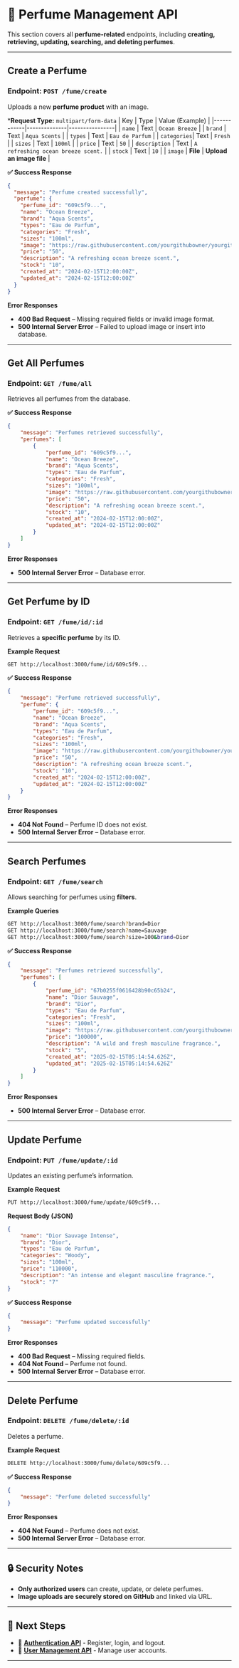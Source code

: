 # 🌸 **Perfume Management API**

This section covers all **perfume-related** endpoints, including **creating, retrieving, updating, searching, and deleting perfumes**.

---

## **Create a Perfume**
### **Endpoint:** `POST /fume/create`
Uploads a new **perfume product** with an image.

***Request Type:** `multipart/form-data`
| Key         | Type          | Value (Example) |
|------------|--------------|----------------|
| `name`      | Text         | `Ocean Breeze` |
| `brand`     | Text         | `Aqua Scents`  |
| `types`     | Text         | `Eau de Parfum` |
| `categories`| Text         | `Fresh`        |
| `sizes`     | Text         | `100ml`        |
| `price`     | Text         | `50`           |
| `description` | Text       | `A refreshing ocean breeze scent.` |
| `stock`     | Text         | `10`           |
| `image`     | **File**     | **Upload an image file** |

**✅ Success Response**
```json
{
  "message": "Perfume created successfully",
  "perfume": {
    "perfume_id": "609c5f9...",
    "name": "Ocean Breeze",
    "brand": "Aqua Scents",
    "types": "Eau de Parfum",
    "categories": "Fresh",
    "sizes": "100ml",
    "image": "https://raw.githubusercontent.com/yourgithubowner/yourgithubrepo/main/ocean_breeze.jpg",
    "price": "50",
    "description": "A refreshing ocean breeze scent.",
    "stock": "10",
    "created_at": "2024-02-15T12:00:00Z",
    "updated_at": "2024-02-15T12:00:00Z"
  }
}
```

**Error Responses**
- **400 Bad Request** – Missing required fields or invalid image format.
- **500 Internal Server Error** – Failed to upload image or insert into database.

---

## **Get All Perfumes**
### **Endpoint:** `GET /fume/all`
Retrieves all perfumes from the database.

**✅ Success Response**
```json
{
    "message": "Perfumes retrieved successfully",
    "perfumes": [
        {
            "perfume_id": "609c5f9...",
            "name": "Ocean Breeze",
            "brand": "Aqua Scents",
            "types": "Eau de Parfum",
            "categories": "Fresh",
            "sizes": "100ml",
            "image": "https://raw.githubusercontent.com/yourgithubowner/yourgithubrepo/main/ocean_breeze.jpg",
            "price": "50",
            "description": "A refreshing ocean breeze scent.",
            "stock": "10",
            "created_at": "2024-02-15T12:00:00Z",
            "updated_at": "2024-02-15T12:00:00Z"
        }
    ]
}
```

**Error Responses**
- **500 Internal Server Error** – Database error.

---

## **Get Perfume by ID**
### **Endpoint:** `GET /fume/id/:id`
Retrieves a **specific perfume** by its ID.

**Example Request**
```sh
GET http://localhost:3000/fume/id/609c5f9...
```

**✅ Success Response**
```json
{
    "message": "Perfume retrieved successfully",
    "perfume": {
        "perfume_id": "609c5f9...",
        "name": "Ocean Breeze",
        "brand": "Aqua Scents",
        "types": "Eau de Parfum",
        "categories": "Fresh",
        "sizes": "100ml",
        "image": "https://raw.githubusercontent.com/yourgithubowner/yourgithubrepo/main/ocean_breeze.jpg",
        "price": "50",
        "description": "A refreshing ocean breeze scent.",
        "stock": "10",
        "created_at": "2024-02-15T12:00:00Z",
        "updated_at": "2024-02-15T12:00:00Z"
    }
}
```

**Error Responses**
- **404 Not Found** – Perfume ID does not exist.
- **500 Internal Server Error** – Database error.

---

## **Search Perfumes**
### **Endpoint:** `GET /fume/search`
Allows searching for perfumes using **filters**.

**Example Queries**
```sh
GET http://localhost:3000/fume/search?brand=Dior
GET http://localhost:3000/fume/search?name=Sauvage
GET http://localhost:3000/fume/search?size=100&brand=Dior
```

**✅ Success Response**
```json
{
    "message": "Perfumes retrieved successfully",
    "perfumes": [
        {
            "perfume_id": "67b0255f0616428b90c65b24",
            "name": "Dior Sauvage",
            "brand": "Dior",
            "types": "Eau de Parfum",
            "categories": "Fresh",
            "sizes": "100ml",
            "image": "https://raw.githubusercontent.com/yourgithubowner/yourgithubrepo/main/dior_sauvage.webp",
            "price": "100000",
            "description": "A wild and fresh masculine fragrance.",
            "stock": "5",
            "created_at": "2025-02-15T05:14:54.626Z",
            "updated_at": "2025-02-15T05:14:54.626Z"
        }
    ]
}
```

**Error Responses**
- **500 Internal Server Error** – Database error.

---

## **Update Perfume**
### **Endpoint:** `PUT /fume/update/:id`
Updates an existing perfume’s information.

**Example Request**
```sh
PUT http://localhost:3000/fume/update/609c5f9...
```

**Request Body (JSON)**
```json
{
    "name": "Dior Sauvage Intense",
    "brand": "Dior",
    "types": "Eau de Parfum",
    "categories": "Woody",
    "sizes": "100ml",
    "price": "110000",
    "description": "An intense and elegant masculine fragrance.",
    "stock": "7"
}
```

**✅ Success Response**
```json
{
    "message": "Perfume updated successfully"
}
```

**Error Responses**
- **400 Bad Request** – Missing required fields.
- **404 Not Found** – Perfume not found.
- **500 Internal Server Error** – Database error.

---

## **Delete Perfume**
### **Endpoint:** `DELETE /fume/delete/:id`
Deletes a perfume.

**Example Request**
```sh
DELETE http://localhost:3000/fume/delete/609c5f9...
```

**✅ Success Response**
```json
{
    "message": "Perfume deleted successfully"
}
```

**Error Responses**
- **404 Not Found** – Perfume does not exist.
- **500 Internal Server Error** – Database error.

---

## 🔒 **Security Notes**
- **Only authorized users** can create, update, or delete perfumes.
- **Image uploads are securely stored on GitHub** and linked via URL.

---

## 🚀 **Next Steps**
- 🔐 **[Authentication API](auth.md)** - Register, login, and logout.
- 👥 **[User Management API](user.md)** - Manage user accounts.

---